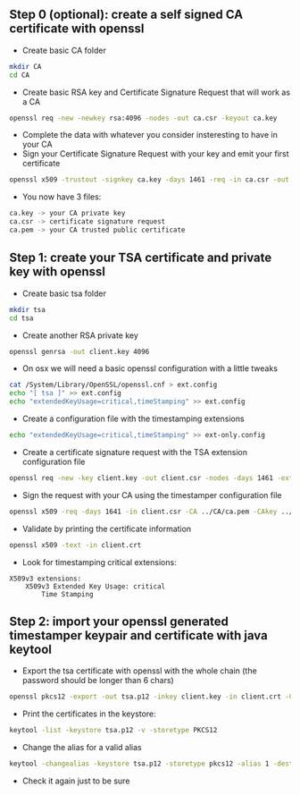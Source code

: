 ## Step 0 (optional): create a self signed CA certificate with openssl

- Create basic CA folder

```bash
mkdir CA
cd CA
```

- Create basic RSA key and Certificate Signature Request that will work as a CA

```bash
openssl req -new -newkey rsa:4096 -nodes -out ca.csr -keyout ca.key
```

- Complete the data with whatever you consider insteresting to have in your CA
- Sign your Certificate Signature Request with your key and emit your first certificate

```bash
openssl x509 -trustout -signkey ca.key -days 1461 -req -in ca.csr -out ca.pem
```

- You now have 3 files:

```bash
ca.key -> your CA private key
ca.csr -> certificate signature request
ca.pem -> your CA trusted public certificate
```

## Step 1: create your TSA certificate and private key with openssl

- Create basic tsa folder

```bash
mkdir tsa
cd tsa
```

- Create another RSA private key

```bash
openssl genrsa -out client.key 4096
```

- On osx we will need a basic openssl configuration with a little tweaks

```bash
cat /System/Library/OpenSSL/openssl.cnf > ext.config
echo "[ tsa ]" >> ext.config
echo "extendedKeyUsage=critical,timeStamping" >> ext.config
```

- Create a configuration file with the timestamping extensions

```bash
echo "extendedKeyUsage=critical,timeStamping" >> ext-only.config
```

- Create a certificate signature request with the TSA extension configuration file

```bash
openssl req -new -key client.key -out client.csr -nodes -days 1461 -extensions 'tsa' -config ./ext.config
```

- Sign the request with your CA using the timestamper configuration file

```bash
openssl x509 -req -days 1641 -in client.csr -CA ../CA/ca.pem -CAkey ../CA/ca.key -set_serial 01 -out client.crt -extfile ext-only.config
```

- Validate by printing the certificate information

```bash
openssl x509 -text -in client.crt
```

- Look for timestamping critical extensions:

```
X509v3 extensions:
    X509v3 Extended Key Usage: critical
        Time Stamping
```

## Step 2: import your openssl generated timestamper keypair and certificate with java keytool
- Export the tsa certificate with openssl with the whole chain (the password should be longer than 6 chars)

```bash
openssl pkcs12 -export -out tsa.p12 -inkey client.key -in client.crt -CAfile ../CA/ca.pem -chain
```

- Print the certificates in the keystore:

```bash
keytool -list -keystore tsa.p12 -v -storetype PKCS12
```

- Change the alias for a valid alias

```bash
keytool -changealias -keystore tsa.p12 -storetype pkcs12 -alias 1 -destalias timestamping-cert
```

- Check it again just to be sure
